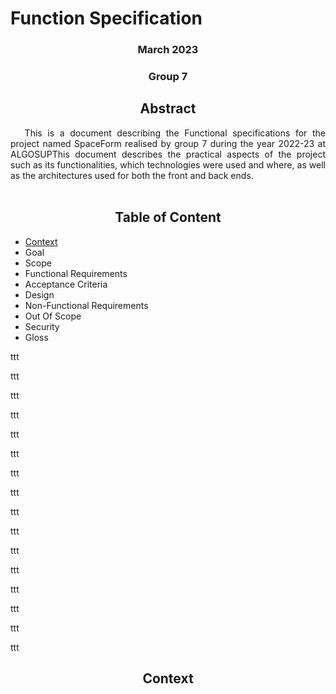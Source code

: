 # Function Specification
<h3 style="text-align: center;"> March 2023 </h3>
<h3 style="text-align: center;"> Group 7 </h3>


<h2 style="text-align: center;"> Abstract </h2>
<div style="text-align: justify"> 
&emsp; This is a document describing the Functional specifications for the project named SpaceForm realised by group 7 during the year 2022-23 at ALGOSUPThis document describes the practical aspects of the project such as its functionalities, which technologies were used and where, as well as the architectures used for both the front and back ends.</div>

<br>

<h2 style="text-align: center"> Table of Content </h2>

  - [Context](#context)
  - Goal 
  - Scope
  - Functional Requirements
  - Acceptance Criteria
  - Design
  - Non-Functional Requirements
  - Out Of Scope
  - Security
  - Gloss
  
ttt

ttt

ttt

ttt

ttt

ttt

ttt

ttt

ttt

ttt

ttt

ttt

ttt

ttt

ttt

ttt


<h2 style="text-align: center"> Context </h2>